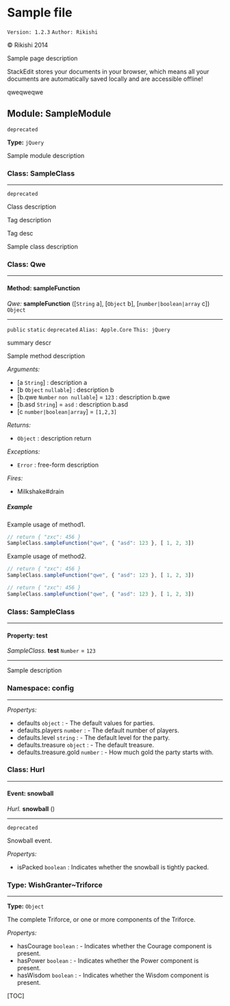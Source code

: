 # Sample file

`Version: 1.2.3` `Author: Rikishi` 

© Rikishi 2014

Sample page description

StackEdit stores your documents in your browser,
which means all your documents are automatically saved locally and are accessible offline!

qweqweqwe

## Module: SampleModule

`deprecated` 

**Type:** `jQuery`

Sample module description

### Class: SampleClass

***

`deprecated` 

Class description

Tag description

Tag desc

Sample class description

### Class: Qwe

***





#### Method: sampleFunction

 *Qwe:* **sampleFunction** ([`String` a], [`Object` b], [`number|boolean|array` c]) `Object`

***

`public` `static` `deprecated` `Alias: Apple.Core` `This: jQuery` 

summary descr

Sample method description

*Arguments:*
 - [a `String`] : description a
 - [b `Object` `nullable`] : description b
 - [b.qwe `Number` `non nullable`] = ``123`` : description b.qwe
 - [b.asd `String`] = ``asd`` : description b.asd
 - [c `number|boolean|array`] = ``[1,2,3]``

*Returns:*
 - `Object` : description return

*Exceptions:*
 - `Error` : free-form description

*Fires:*
 - Milkshake#drain

##### **Example**

Example usage of method1.
```js
// return { "zxc": 456 }
SampleClass.sampleFunction("qwe", { "asd": 123 }, [ 1, 2, 3])
```

Example usage of method2.
```js
// return { "zxc": 456 }
SampleClass.sampleFunction("qwe", { "asd": 123 }, [ 1, 2, 3])
```


```js
// return { "zxc": 456 }
SampleClass.sampleFunction("qwe", { "asd": 123 }, [ 1, 2, 3])
```

### Class: SampleClass

***





#### Property: test

 *SampleClass.* **test** `Number` = ``123``

***



Sample description

### Namespace: config

***





*Propertys:*
 - defaults `object` : - The default values for parties.
 - defaults.players `number` : - The default number of players.
 - defaults.level `string` : - The default level for the party.
 - defaults.treasure `object` : - The default treasure.
 - defaults.treasure.gold `number` : - How much gold the party starts with.

### Class: Hurl

***





#### Event: snowball

 *Hurl.* **snowball** () 

***

`deprecated` 

Snowball event.

*Propertys:*
 - isPacked `boolean` : Indicates whether the snowball is tightly packed.

### Type: WishGranter~Triforce

***



**Type:** `Object`

The complete Triforce, or one or more components of the Triforce.

*Propertys:*
 - hasCourage `boolean` : - Indicates whether the Courage component is present.
 - hasPower `boolean` : - Indicates whether the Power component is present.
 - hasWisdom `boolean` : - Indicates whether the Wisdom component is present.



[TOC]

